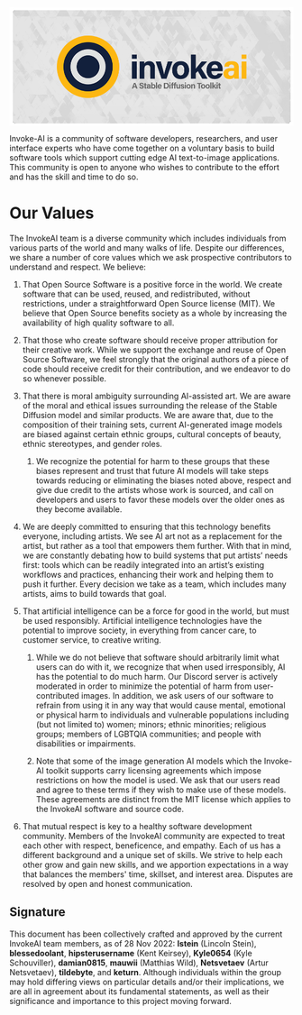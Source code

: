 ﻿<img src="docs/assets/invoke_ai_banner.png" align="center">

Invoke-AI is a community of software developers, researchers, and user
interface experts who have come together on a voluntary basis to build
software tools which support cutting edge AI text-to-image
applications. This community is open to anyone who wishes to
contribute to the effort and has the skill and time to do so.

# Our Values

The InvokeAI team is a diverse community which includes individuals
from various parts of the world and many walks of life. Despite our
differences, we share a number of core values which we ask prospective
contributors to understand and respect. We believe:

1. That Open Source Software is a positive force in the world. We
create software that can be used, reused, and redistributed, without
restrictions, under a straightforward Open Source license (MIT). We
believe that Open Source benefits society as a whole by increasing the
availability of high quality software to all.

2. That those who create software should receive proper attribution
for their creative work. While we support the exchange and reuse of
Open Source Software, we feel strongly that the original authors of a
piece of code should receive credit for their contribution, and we
endeavor to do so whenever possible.

3. That there is moral ambiguity surrounding AI-assisted art. We are
aware of the moral and ethical issues surrounding the release of the
Stable Diffusion model and similar products. We are aware that, due to
the composition of their training sets, current AI-generated image
models are biased against certain ethnic groups, cultural concepts of
beauty, ethnic stereotypes, and gender roles.

      1. We recognize the potential for harm to these groups that these biases
       represent and trust that future AI models will take steps towards
       reducing or eliminating the biases noted above, respect and give due
       credit to the artists whose work is sourced, and call on developers
       and users to favor these models over the older ones as they become
       available.

4. We are deeply committed to ensuring that this technology benefits
everyone, including artists. We see AI art not as a replacement for
the artist, but rather as a tool that empowers them further. With that
in mind, we are constantly debating how to build systems that put
artists’ needs first: tools which can be readily integrated into an
artist’s existing workflows and practices, enhancing their work and
helping them to push it further. Every decision we take as a team,
which includes many artists, aims to build towards that goal.

5. That artificial intelligence can be a force for good in the world,
but must be used responsibly. Artificial intelligence technologies
have the potential to improve society, in everything from cancer care,
to customer service, to creative writing.

     1. While we do not believe that software should arbitrarily limit what
     users can do with it, we recognize that when used irresponsibly, AI
     has the potential to do much harm. Our Discord server is actively
     moderated in order to minimize the potential of harm from
     user-contributed images. In addition, we ask users of our software to
     refrain from using it in any way that would cause mental, emotional or
     physical harm to individuals and vulnerable populations including (but
     not limited to) women; minors; ethnic minorities; religious groups;
     members of LGBTQIA communities; and people with disabilities or
     impairments.

     2. Note that some of the image generation AI models which the Invoke-AI
     toolkit supports carry licensing agreements which impose restrictions
     on how the model is used. We ask that our users read and agree to
     these terms if they wish to make use of these models. These agreements
     are distinct from the MIT license which applies to the InvokeAI
     software and source code.

6. That mutual respect is key to a healthy software development
community. Members of the InvokeAI community are expected to treat
each other with respect, beneficence, and empathy. Each of us has a
different background and a unique set of skills. We strive to help
each other grow and gain new skills, and we apportion expectations in
a way that balances the members' time, skillset, and interest
area. Disputes are resolved by open and honest communication.

## Signature

This document has been collectively crafted and approved by the current InvokeAI team members, as of 28 Nov 2022: **lstein** (Lincoln Stein), **blessedoolant**, **hipsterusername** (Kent Keirsey), **Kyle0654** (Kyle Schouviller), **damian0815**, **mauwii** (Matthias Wild), **Netsvetaev** (Artur Netsvetaev), **tildebyte**, and **keturn**. Although individuals within the group may hold differing views on particular details and/or their implications, we are all in agreement about its fundamental statements, as well as their significance and importance to this project moving forward.  

